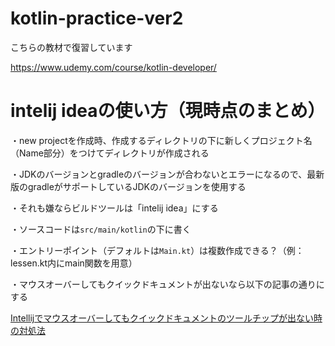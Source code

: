 # kotlin-practice-ver2

こちらの教材で復習しています

https://www.udemy.com/course/kotlin-developer/

# intelij ideaの使い方（現時点のまとめ）

・new projectを作成時、作成するディレクトリの下に新しくプロジェクト名（Name部分）をつけてディレクトリが作成される

・JDKのバージョンとgradleのバージョンが合わないとエラーになるので、最新版のgradleがサポートしているJDKのバージョンを使用する

・それも嫌ならビルドツールは「intelij idea」にする

・ソースコードは`src/main/kotlin`の下に書く

・エントリーポイント（デフォルトは`Main.kt`）は複数作成できる？（例：lessen.kt内にmain関数を用意）

・マウスオーバーしてもクイックドキュメントが出ないなら以下の記事の通りにする

[Intellijでマウスオーバーしてもクイックドキュメントのツールチップが出ない時の対処法](https://qiita.com/pay-hayashi/items/d1e400fd18eca6d9a539)
